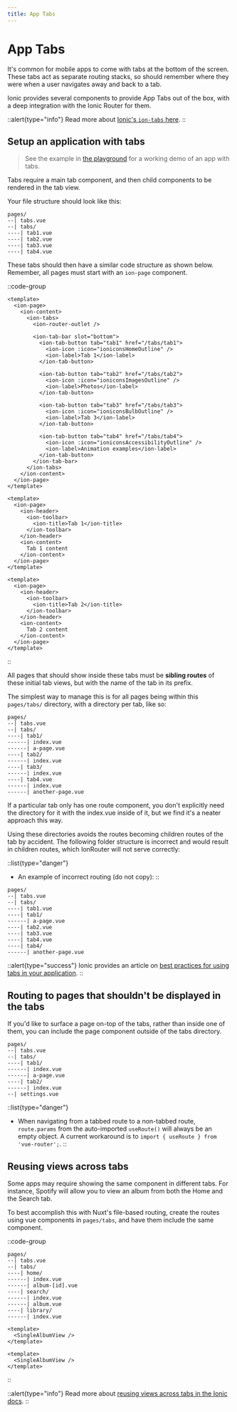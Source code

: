 ```yaml
---
title: App Tabs
---
```


# App Tabs

It's common for mobile apps to come with tabs at the bottom of the screen. These tabs act as separate routing stacks, so should remember where they were when a user navigates away and back to a tab.

Ionic provides several components to provide App Tabs out of the box, with a deep integration with the Ionic Router for them.

::alert{type="info"}
Read more about [Ionic's `ion-tabs` here](https://ionicframework.com/docs/api/tabs).
::

## Setup an application with tabs

> See the example in [the playground](https://github.com/nuxt-modules/ionic/blob/main/playground) for a working demo of an app with tabs.

Tabs require a main tab component, and then child components to be rendered in the tab view.

Your file structure should look like this:

```text [pages/ directory]
pages/
--| tabs.vue
--| tabs/
----| tab1.vue
----| tab2.vue
----| tab3.vue
----| tab4.vue
```

These tabs should then have a similar code structure as shown below. Remember, all pages must start with an `ion-page` component.

::code-group

```vue [pages/tabs.vue]
<template>
  <ion-page>
    <ion-content>
      <ion-tabs>
        <ion-router-outlet />
        
        <ion-tab-bar slot="bottom">
          <ion-tab-button tab="tab1" href="/tabs/tab1">
            <ion-icon :icon="ioniconsHomeOutline" />
            <ion-label>Tab 1</ion-label>
          </ion-tab-button>

          <ion-tab-button tab="tab2" href="/tabs/tab2">
            <ion-icon :icon="ioniconsImagesOutline" />
            <ion-label>Photos</ion-label>
          </ion-tab-button>

          <ion-tab-button tab="tab3" href="/tabs/tab3">
            <ion-icon :icon="ioniconsBulbOutline" />
            <ion-label>Tab 3</ion-label>
          </ion-tab-button>

          <ion-tab-button tab="tab4" href="/tabs/tab4">
            <ion-icon :icon="ioniconsAccessibilityOutline" />
            <ion-label>Animation examples</ion-label>
          </ion-tab-button>
        </ion-tab-bar>
      </ion-tabs>
    </ion-content>
  </ion-page>
</template>
```

```vue [pages/tabs/tab1.vue]
<template>
  <ion-page>
    <ion-header>
      <ion-toolbar>
        <ion-title>Tab 1</ion-title>
      </ion-toolbar>
    </ion-header>
    <ion-content>
      Tab 1 content
    </ion-content>
  </ion-page>
</template>
```

```vue [pages/tabs/tab2.vue]
<template>
  <ion-page>
    <ion-header>
      <ion-toolbar>
        <ion-title>Tab 2</ion-title>
      </ion-toolbar>
    </ion-header>
    <ion-content>
      Tab 2 content
    </ion-content>
  </ion-page>
</template>
```

::


All pages that should show inside these tabs must be **sibling routes** of these initial tab views, but with the name of the tab in its prefix.

The simplest way to manage this is for all pages being within this `pages/tabs/` directory, with a directory per tab, like so:

```text [pages/ directory]
pages/
--| tabs.vue
--| tabs/
----| tab1/
------| index.vue
------| a-page.vue
----| tab2/
------| index.vue
----| tab3/
------| index.vue
----| tab4.vue
------| index.vue
------| another-page.vue
```

If a particular tab only has one route component, you don't explicitly need the directory for it with the index.vue inside
of it, but we find it's a neater approach this way.

Using these directories avoids the routes becoming children routes of the tab by accident. The following folder structure is incorrect and would result in children routes, which IonRouter will not serve correctly:

::list{type="danger"}
- An example of incorrect routing (do not copy):
::

```text [pages/ directory]
pages/
--| tabs.vue
--| tabs/
----| tab1.vue
----| tab1/
------| a-page.vue
----| tab2.vue
----| tab3.vue
----| tab4.vue
----| tab4/
------| another-page.vue
```

::alert{type="success"}
Ionic provides an article on [best practices for using tabs in your application](https://ionicframework.com/docs/vue/navigation#working-with-tabs).
::

## Routing to pages that shouldn't be displayed in the tabs

If you'd like to surface a page on-top of the tabs, rather than inside one of them, you can include the page component outside
of the tabs directory.

```text [pages/ directory]
pages/
--| tabs.vue
--| tabs/
----| tab1/
------| index.vue
------| a-page.vue
----| tab2/
------| index.vue
--| settings.vue
```

::list{type="danger"}
- When navigating from a tabbed route to a non-tabbed route, `route.params` from the auto-imported `useRoute()` will always be an empty object. A current workaround is to `import { useRoute } from 'vue-router';`.
::

## Reusing views across tabs

Some apps may require showing the same component in different tabs. For instance, Spotify will allow you to view an album from both the Home and the Search tab.

To best accomplish this with Nuxt's file-based routing, create the routes using vue components in `pages/tabs`, and have them include the same component.

::code-group
```text [pages/ directory]
pages/
--| tabs.vue
--| tabs/
----| home/
------| index.vue
------| album-[id].vue
----| search/
------| index.vue
------| album.vue
----| library/
------| index.vue
```

```vue [pages/home/album-{id}.vue]
<template>
  <SingleAlbumView />
</template>
```

```vue [pages/search/album-{id}.vue]
<template>
  <SingleAlbumView />
</template>
```
::

::alert{type="info"}
Read more about [reusing views across tabs in the Ionic docs](https://ionicframework.com/docs/vue/navigation#switching-between-tabs).
::
